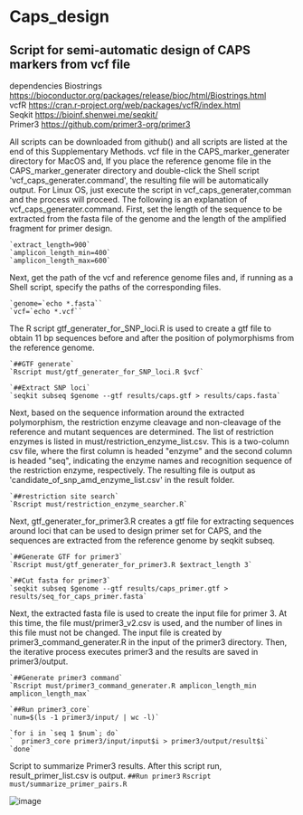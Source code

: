 # Caps_design

## Script for semi-automatic design of CAPS markers from vcf file  

dependencies
Biostrings  <https://bioconductor.org/packages/release/bioc/html/Biostrings.html>  
vcfR        <https://cran.r-project.org/web/packages/vcfR/index.html>  
Seqkit      <https://bioinf.shenwei.me/seqkit/>  
Primer3     <https://github.com/primer3-org/primer3>  


All scripts can be downloaded from github() and all scripts are listed at the end of this Supplementary Methods. vcf file in the CAPS_marker_generater directory for MacOS and, If you place the reference genome file in the CAPS_marker_generater directory and double-click the Shell script 'vcf_caps_generater.command', the resulting file will be automatically output. For Linux OS, just execute the script in vcf_caps_generater,comman and the process will proceed.
The following is an explanation of vcf_caps_generater.command. First, set the length of the sequence to be extracted from the fasta file of the genome and the length of the amplified fragment for primer design.

    `extract_length=900`  
    `amplicon_length_min=400`  
    `amplicon_length_max=600`  


Next, get the path of the vcf and reference genome files and, if running as a Shell script, specify the paths of the corresponding files.

    `genome=`echo *.fasta``  
    `vcf=`echo *.vcf``  

The R script gtf_generater_for_SNP_loci.R is used to create a gtf file to obtain 11 bp sequences before and after the position of polymorphisms from the reference genome.

    `##GTF generate`  
    `Rscript must/gtf_generater_for_SNP_loci.R $vcf`  
    
    `##Extract SNP loci`  
    `seqkit subseq $genome --gtf results/caps.gtf > results/caps.fasta`  


Next, based on the sequence information around the extracted polymorphism, the restriction enzyme cleavage and non-cleavage of the reference and mutant sequences are determined. The list of restriction enzymes is listed in must/restriction_enzyme_list.csv. This is a two-column csv file, where the first column is headed "enzyme" and the second column is headed "seq", indicating the enzyme names and recognition sequence of the restriction enzyme, respectively.
The resulting file is output as 'candidate_of_snp_amd_enzyme_list.csv' in the result folder.


    `##restriction site search`  
    `Rscript must/restriction_enzyme_searcher.R`  

Next, gtf_generater_for_primer3.R creates a gtf file for extracting sequences around loci that can be used to design primer set for CAPS, and the sequences are extracted from the reference genome by seqkit subseq.

    `##Generate GTF for primer3`  
    `Rscript must/gtf_generater_for_primer3.R $extract_length 3`  

    `##Cut fasta for primer3`  
    `seqkit subseq $genome --gtf results/caps_primer.gtf > results/seq_for_caps_primer.fasta`  


Next, the extracted fasta file is used to create the input file for primer 3. At this time, the file must/primer3_v2.csv is used, and the number of lines in this file must not be changed. The input file is created by primer3_command_generater.R in the input of the primer3 directory. Then, the iterative process executes primer3 and the results are saved in primer3/output.


    `##Generate primer3 command`  
    `Rscript must/primer3_command_generater.R amplicon_length_min amplicon_length_max`  
    
    `##Run primer3_core`  
    `num=$(ls -1 primer3/input/ | wc -l)`  
    
    `for i in `seq 1 $num`; do`  
    `  primer3_core primer3/input/input$i > primer3/output/result$i`  
    `done`  


Script to summarize Primer3 results. After this script run, result_primer_list.csv is output.
    `##Run primer3`
    `Rscript must/summarize_primer_pairs.R`

![image](https://github.com/nishimurakazusa/Caps_design/assets/46805695/42fc35a7-80d2-402b-8a87-4773e9b0c545)
